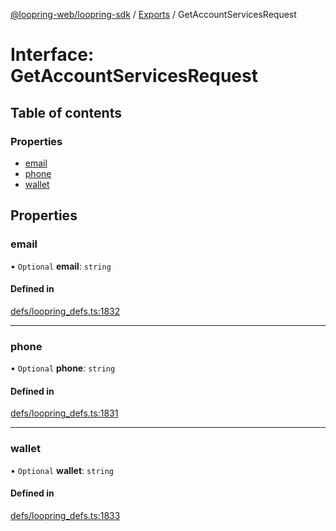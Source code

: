 [@loopring-web/loopring-sdk](../README.md) / [Exports](../modules.md) / GetAccountServicesRequest

# Interface: GetAccountServicesRequest

## Table of contents

### Properties

- [email](GetAccountServicesRequest.md#email)
- [phone](GetAccountServicesRequest.md#phone)
- [wallet](GetAccountServicesRequest.md#wallet)

## Properties

### email

• `Optional` **email**: `string`

#### Defined in

[defs/loopring_defs.ts:1832](https://github.com/Loopring/loopring_sdk/blob/b7df545/src/defs/loopring_defs.ts#L1832)

___

### phone

• `Optional` **phone**: `string`

#### Defined in

[defs/loopring_defs.ts:1831](https://github.com/Loopring/loopring_sdk/blob/b7df545/src/defs/loopring_defs.ts#L1831)

___

### wallet

• `Optional` **wallet**: `string`

#### Defined in

[defs/loopring_defs.ts:1833](https://github.com/Loopring/loopring_sdk/blob/b7df545/src/defs/loopring_defs.ts#L1833)
